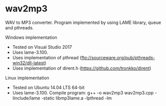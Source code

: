 # wav2mp3
WAV to MP3 converter. Program implemented by using LAME library, queue and pthreads.

Windows implementation
 - Tested on Visual Studio 2017
 - Uses lame-3.100. 
 - Uses implementation of pthread (ftp://sourceware.org/pub/pthreads-win32/dll-latest)
 - Uses implementation of dirent.h (https://github.com/tronkko/dirent)

Linux implementation
 - Tested on Ubuntu 14.04 LTS 64-bit
 - Uses lame-3.100.
 Compile program: g++ -o wav2mp3 wav2mp3.cpp -linclude/lame -static libmp3lame.a -lpthread -lm
 